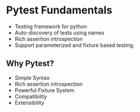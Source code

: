 # Pytest Fundamentals

- Testing framework for python
- Auto-discovery of tests using names
- Rich assertion introspection 
- Support parameterized and fixture based testing.

## Why Pytest?

* Simple Syntax
* Rich assertion introspection
* Powerful Fixture System
* Compatibility
* Extensibility